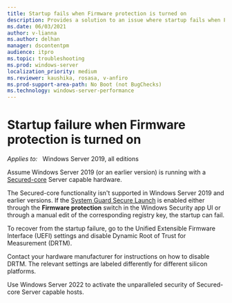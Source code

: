 ```yaml
---
title: Startup fails when Firmware protection is turned on
description: Provides a solution to an issue where startup fails when Firmware protection is turned off.
ms.date: 06/03/2021
author: v-lianna
ms.author: delhan
manager: dscontentpm
audience: itpro
ms.topic: troubleshooting
ms.prod: windows-server
localization_priority: medium
ms.reviewer: kaushika, rosasa, v-anfiro
ms.prod-support-area-path: No Boot (not BugChecks)
ms.technology: windows-server-performance
---
```

# Startup failure when Firmware protection is turned on

_Applies to:_ &nbsp; Windows Server 2019, all editions  

Assume Windows Server 2019 (or an earlier version) is running with a [Secured-core](https://techcommunity.microsoft.com/t5/security-compliance-and-identity/protect-your-infrastructure-with-secured-core-server/ba-p/2176002) Server capable hardware.

The Secured-core functionality isn't supported in Windows Server 2019 and earlier versions. If the [System Guard Secure Launch](/windows/security/threat-protection/windows-defender-system-guard/system-guard-secure-launch-and-smm-protection#windows-security-center) is enabled either through the **Firmware protection** switch in the Windows Security app UI or through a manual edit of the corresponding registry key, the startup can fail.

To recover from the startup failure, go to the Unified Extensible Firmware Interface (UEFI) settings and disable Dynamic Root of Trust for Measurement (DRTM).

Contact your hardware manufacturer for instructions on how to disable DRTM. The relevant settings are labeled differently for different silicon platforms.

Use Windows Server 2022 to activate the unparalleled security of Secured-core Server capable hosts.
